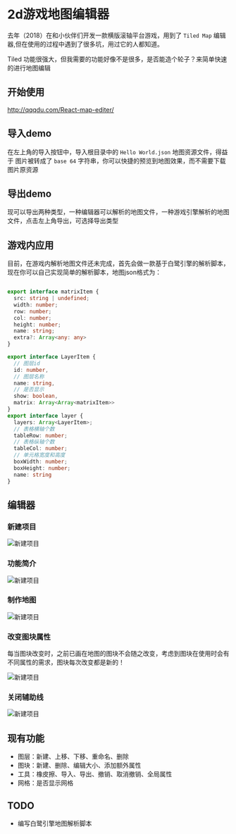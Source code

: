 # 2d游戏地图编辑器  

去年（2018）在和小伙伴们开发一款横版滚轴平台游戏，用到了  `Tiled Map` 编辑器,但在使用的过程中遇到了很多坑，用过它的人都知道。  

Tiled 功能很强大，但我需要的功能好像不是很多，是否能造个轮子？来简单快速的进行地图编辑

## 开始使用    

http://qqqdu.com/React-map-editer/  

## 导入demo  

在左上角的导入按钮中，导入根目录中的 `Hello World.json` 地图资源文件，得益于 图片被转成了 `base 64` 字符串，你可以快捷的预览到地图效果，而不需要下载图片原资源  
## 导出demo  

现可以导出两种类型，一种编辑器可以解析的地图文件，一种游戏引擎解析的地图文件，点击左上角导出，可选择导出类型  

## 游戏内应用  
目前，在游戏内解析地图文件还未完成，首先会做一款基于白鹭引擎的解析脚本，现在你可以自己实现简单的解析脚本，地图json格式为：  
``` typescript

export interface matrixItem {
  src: string | undefined;
  width: number;
  row: number;
  col: number;
  height: number;
  name: string;
  extra?: Array<any: any>
}

export interface LayerItem {
  // 图层id
  id: number,
  // 图层名称
  name: string,
  // 是否显示
  show: boolean,
  matrix: Array<Array<matrixItem>>
}
export interface layer { 
  layers: Array<LayerItem>;
  // 表格横轴个数
  tableRow: number;
  // 表格纵轴个数
  tableCol: number;
  // 单元格宽度和高度
  boxWidth: number;
  boxHeight: number;
  name: string
}
```

## 编辑器  

### 新建项目  

![新建项目](https://i.loli.net/2019/04/21/5cbc45122f27d.png)  

### 功能简介  

![新建项目](https://i.loli.net/2019/04/21/5cbc45125c508.png) 

### 制作地图  

![新建项目](https://i.loli.net/2019/04/21/5cbc4512df1eb.png)  

### 改变图块属性  

每当图块改变时，之前已画在地图的图块不会随之改变，考虑到图块在使用时会有不同属性的需求，图块每次改变都是新的！  

![新建项目](https://i.loli.net/2019/04/21/5cbc4512e7cbe.png)  

### 关闭辅助线  

![新建项目](https://i.loli.net/2019/04/21/5cbc45130c064.png)  

## 现有功能  

- 图层：新建、上移、下移、重命名、删除
- 图块：新建、删除、编辑大小、添加额外属性  
- 工具：橡皮擦、导入、导出、撤销、取消撤销、全局属性
- 网格：是否显示网格  

## TODO  
  
- 编写白鹭引擎地图解析脚本